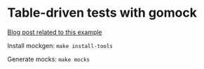 # Table-driven tests with gomock
[Blog post related to this example](https://gogoapps.io/blog/mocking-with-gomock-in-table-driven-tests/)

Install mockgen:
`make install-tools`

Generate mocks:
`make mocks`
